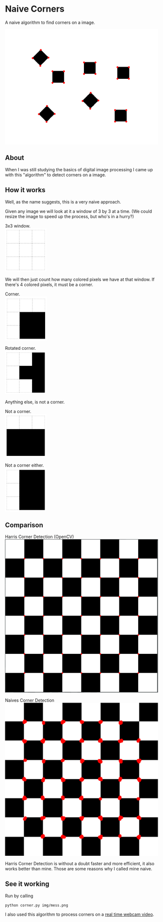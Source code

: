# Naive Corners

A naive algorithm to find corners on a image.

![detected](ref/detected-corners.png)

## About

When I was still studying the basics of digital image processing I came up with this "algorithm" to detect corners on a image.

## How it works

Well, as the name suggests, this is a very naive approach.

Given any image we will look at it a window of 3 by 3 at a time. (We could resize the image to speed up the process, but who's in a hurry?)

3x3 window.  
![grid](ref/grid.png)

We will then just count how many colored pixels we have at that window. If there's 4 colored pixels, it must be a corner.

Corner.  
![grid](ref/corner-01.png)

Rotated corner.  
![rotated corner](ref/corner-02.png)

Anything else, is not a corner.

Not a corner.  
![grid](ref/not-corner-01.png)

Not a corner either.  
![grid](ref/not-corner-02.png)

## Comparison 

Harris Corner Detection (OpenCV)  
![harris](ref/harris.png)

Naives Corner Detection  
![naive](ref/naive.png)


Harris Corner Detection is without a doubt faster and more efficient, it also works better than mine. Those are some reasons why I called mine naive.
## See it working

Run by calling
```bash
python corner.py img/mess.png
```

I also used this algorithm to process corners on a [real time webcam video](https://youtu.be/OWOQL5jh_7A).
